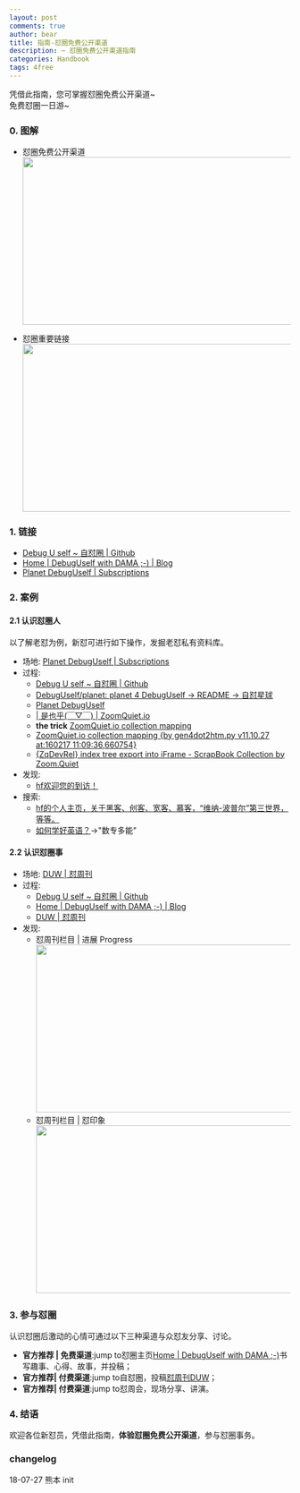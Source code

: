 ```yaml
---
layout: post
comments: true
author: bear
title: 指南-怼圈免费公开渠道
description: ~ 怼圈免费公开渠道指南
categories: Handbook
tags: 4free
---
```


凭借此指南，您可掌握怼圈免费公开渠道~<br>
免费怼圈一日游~<br>


<!--more-->

### 0. 图解
- 怼圈免费公开渠道 <img src="http://p3gjd3dx2.bkt.clouddn.com/2018-07-27-du-pub-free-play-1.png" width="600" height="300">

- 怼圈重要链接 <img src="http://p3gjd3dx2.bkt.clouddn.com/2018-07-27-du-good-place.png" width="600" height="300">

### 1. 链接
* [Debug U self ~ 自怼圈 | Github](https://github.com/DebugUself)
* [Home | DebugUself with DAMA ;-) | Blog](http://du.zoomquiet.io/)
* [Planet DebugUself | Subscriptions](http://du.zoomquiet.io/planet/)

### 2. 案例

#### 2.1 认识怼圈人
以了解老怼为例，新怼可进行如下操作，发掘老怼私有资料库。

- 场地: [Planet DebugUself | Subscriptions](http://du.zoomquiet.io/planet/)
- 过程:
    + [Debug U self ~ 自怼圈 | Github](https://github.com/DebugUself)
    + [DebugUself/planet: planet 4 DebugUself -> README -> 自怼星球](https://github.com/DebugUself/planet)
    + [Planet DebugUself](http://du.zoomquiet.io/planet/)
    + [| 是也乎(￣▽￣) | ZoomQuiet.io](http://blog.zoomquiet.io/)
    + **the trick** [ZoomQuiet.io collection mapping](http://zoomquiet.io/collection.html)
    + [ZoomQuiet.io collection mapping {by gen4dot2htm.py v11.10.27 at:160217 11:09:36,660754}](http://zoomquiet.io/collection.html)
    + [{ZqDevRel} index tree export into iFrame - ScrapBook Collection by Zoom.Quiet](http://devrel.zoomquiet.top/tree/)
- 发现:
    + [hf欢迎您的到访！](http://devrel.zoomquiet.top/data/20120910172131/index.html#works)
- 搜索:
    + [hf的个人主页，关于黑客、创客、宽客、慕客，“维纳-波普尔”第三世界，等等。](http://f13s.info/hongfeng.html)
    + [如何学好英语？](http://f13s.info/Blog/how-to-study-English.html)->"数专多能"

#### 2.2 认识怼圈事
- 场地: [DUW | 怼周刊](https://duw.zoomquiet.io/)
- 过程:
    + [Debug U self ~ 自怼圈 | Github](https://github.com/DebugUself)    
    + [Home | DebugUself with DAMA ;-) | Blog](http://du.zoomquiet.io/)
    + [DUW | 怼周刊](https://duw.zoomquiet.io/)
- 发现:
    + 怼周刊栏目 | 进展 Progress <img src="http://p3gjd3dx2.bkt.clouddn.com/2018-07-27-progress-in-duw.png" width="500" height="300">
    + 怼周刊栏目 | 怼印象 <img src="http://p3gjd3dx2.bkt.clouddn.com/2018-07-27-impression-in-duw.png" width="500" height="300">

### 3. 参与怼圈
认识怼圈后激动的心情可通过以下三种渠道与众怼友分享、讨论。

- **官方推荐 | 免费渠道**:jump to怼圈主页[Home | DebugUself with DAMA ;-)](http://du.zoomquiet.io/)书写趣事、心得、故事，并投稿；
- **官方推荐| 付费渠道**:jump to自怼圈，投稿[怼周刊DUW](https://duw.zoomquiet.io/)；
- **官方推荐| 付费渠道**:jump to怼周会，现场分享、讲演。

### 4. 结语
欢迎各位新怼员，凭借此指南，**体验怼圈免费公开渠道**，参与怼圈事务。

### changelog
18-07-27 熊本 init